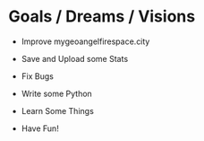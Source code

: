 # Goals / Dreams / Visions

- Improve mygeoangelfirespace.city

- Save and Upload some Stats

- Fix Bugs

- Write some Python

- Learn Some Things

- Have Fun!
